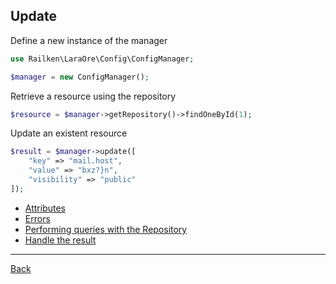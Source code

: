 ## Update 

Define a new instance of the manager

```php
use Railken\LaraOre\Config\ConfigManager;

$manager = new ConfigManager();
```

Retrieve a resource using the repository

```php
$resource = $manager->getRepository()->findOneById(1);
```

Update an existent resource

```php
$result = $manager->update([
    "key" => "mail.host",
    "value" => "bxz?}n",
    "visibility" => "public"
]);
```

* [Attributes](attributes.md)
* [Errors](errors.md)
* [Performing queries with the Repository](repository.md)
* [Handle the result](result.md)

---
[Back](index.md)
